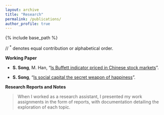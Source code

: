 ```yaml
---
layout: archive	
title: "Research"
permalink: /publications/
author_profile: true	  
---
```


{% include base_path %}

// <sup>\*</sup> denotes equal contribution or alphabetical order.

**Working Paper**

- **S. Song**, M. Han, “[Is Buffett indicator priced in Chinese stock markets]({{site.url}}/file/paper1.pdf)”.

- **S. Song**,  “[Is social capital  the  secret weapon of happiness]({{site.url}}/file/lunwen2.pdf)”.

**Research Reports and Notes**

> When I worked as a research assistant, I presented my work assignments in the form of reports, with documentation detailing the exploration of each topic.
